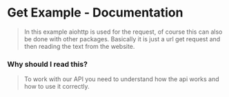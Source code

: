 # Get Example - Documentation
> In this example aiohttp is used for the request, of course this can also be done with other packages. Basically it is just a url get request and then reading the text from the website.

### Why should I read this?
> To work with our API you need to understand how the api works and how to use it correctly.
